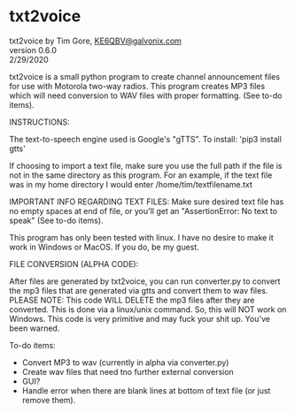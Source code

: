 # txt2voice

txt2voice by Tim Gore, KE6QBV@galvonix.com<br>
version 0.6.0<br>
2/29/2020<br>

txt2voice is a small python program to create channel announcement
files for use with Motorola two-way radios. This program creates MP3 files
which will need conversion to WAV files with proper formatting. (See
to-do items). 

INSTRUCTIONS:

The text-to-speech engine used is Google's "gTTS". To install: 'pip3 install gtts'

If choosing to import a text file, make sure you use the full path if the file is not in 
the same directory as this program. For an example, if the text file was in my home
directory I would enter /home/tim/textfilename.txt

IMPORTANT INFO REGARDING TEXT FILES: Make sure desired text file has no empty spaces 
at end of file, or you'll get an "AssertionError: No text to speak" (See to-do items).

This program has only been tested with linux. I have no desire to make it work in 
Windows or MacOS. If you do, be my guest.

FILE CONVERSION (ALPHA CODE):

After files are generated by txt2voice, you can run converter.py to convert the mp3 files
that are generated via gtts and convert them to wav files. PLEASE NOTE: This code WILL DELETE
the mp3 files after they are converted. This is done via a linux/unix command. So, this will NOT
work on Windows. This code is very primitive and may fuck your shit up. You've been warned.

To-do items:
- Convert MP3 to wav (currently in alpha via converter.py)
- Create wav files that need tno further external conversion
- GUI?
- Handle error when there are blank lines at bottom of text file (or just remove them).
